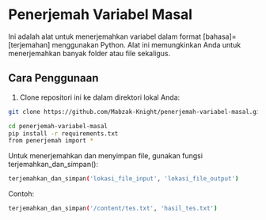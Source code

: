 # Penerjemah Variabel Masal

Ini adalah alat untuk menerjemahkan variabel dalam format [bahasa]=[terjemahan] menggunakan Python. Alat ini memungkinkan Anda untuk menerjemahkan banyak folder atau file sekaligus.

## Cara Penggunaan

1. Clone repositori ini ke dalam direktori lokal Anda:

```bash
git clone https://github.com/Mabzak-Knight/penerjemah-variabel-masal.git
```
```bash
cd penerjemah-variabel-masal
pip install -r requirements.txt
from penerjemah import *
```
Untuk menerjemahkan dan menyimpan file, gunakan fungsi terjemahkan_dan_simpan():
```bash
terjemahkan_dan_simpan('lokasi_file_input', 'lokasi_file_output')
```
Contoh:

```bash
terjemahkan_dan_simpan('/content/tes.txt', 'hasil_tes.txt')
```
